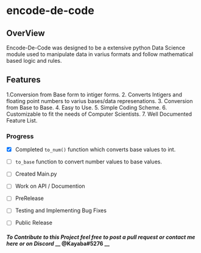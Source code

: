 # encode-de-code

## OverView
Encode-De-Code was designed to be a extensive python Data Science module used to manipulate data in varius formats and follow mathematical based logic and rules.



## Features

1.Conversion from Base form to intiger forms.
2. Converts Intigers and floating point numbers to varius bases/data represenations.
3. Conversion from Base to Base.
4. Easy to Use.
5. Simple Coding Scheme.
6. Customizable to fit the needs of Computer Scientists.
7. Well Documented Feature List.



### Progress

- [x] Completed ```to_num()``` function which converts base values to int.
- [ ] ```to_base``` function to convert number values to base values.
- [ ] Created Main.py
- [ ] Work on API / Documention
- [ ] PreRelease
- [ ] Testing and Implementing Bug Fixes
- [ ] Public Release



#### *To Contribute to this Project feel free to post a pull request or contact me here or on __Discord__* __ @Kayaba#5276 __
